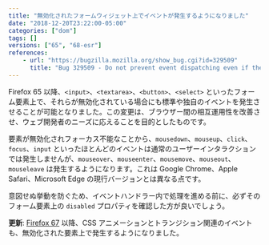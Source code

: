 ```yaml
---
title: "無効化されたフォームウィジェット上でイベントが発生するようになりました"
date: "2018-12-20T23:22:00-05:00"
categories: ["dom"]
tags: []
versions: ["65", "68-esr"]
references:
    - url: "https://bugzilla.mozilla.org/show_bug.cgi?id=329509"
      title: "Bug 329509 - Do not prevent event dispatching even if there is no prescontext or (form) element is disabled"
---
```

Firefox 65 以降、`<input>`、`<textarea>`、`<button>`、`<select>` といったフォーム要素上で、それらが無効化されている場合にも標準や独自のイベントを発生させることが可能となりました。この変更は、ブラウザー間の相互運用性を改善させ、ウェブ開発者のニーズに応えることを目的としたものです。

要素が無効化されフォーカス不能なことから、`mousedown`、`mouseup`、`click`、`focus`、`input` といったほとんどのイベントは通常のユーザーインタラクションでは発生しませんが、`mouseover`、`mouseenter`、`mousemove`、`mouseout`、`mouseleave` は発生するようになります。これは Google Chrome、Apple Safari、Microsoft Edge の現行バージョンとは異なる点です。

意図せぬ挙動を防ぐため、イベントハンドラー内で処理を進める前に、必ずそのフォーム要素上の `disabled` プロパティを確認した方が良いでしょう。

**更新**: [Firefox 67](https://www.fxsitecompat.dev/ja/docs/2019/css-animation-and-transition-events-are-now-fired-on-disabled-form-widgets/) 以降、CSS アニメーションとトランジション関連のイベントも、無効化された要素上で発生するようになりました。
